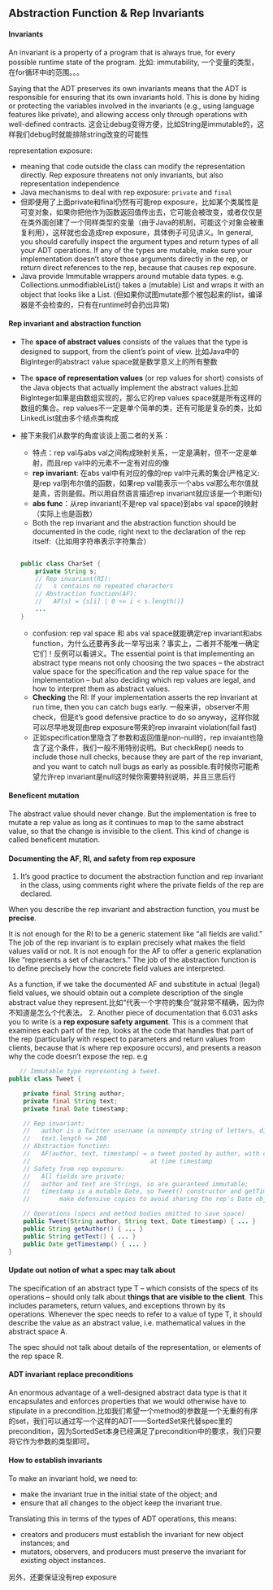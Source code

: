 ## Abstraction Function & Rep Invariants
#### Invariants
An invariant is a property of a program that is always true, for every possible runtime state of the program. 
比如:
immutability, 一个变量的类型， 在for循环中i的范围。。。

Saying that the ADT preserves its own invariants means that the ADT is responsible for ensuring that its own invariants hold. This is done by hiding or protecting the variables involved in the invariants (e.g., using language features like private), and allowing access only through operations with well-defined contracts.
这会让debug变得方便，比如String是immutable的，这样我们debug时就能排除string改变的可能性

representation exposure:
* meaning that code outside the class can modify the representation directly. Rep exposure threatens not only invariants, but also representation independence
* Java mechanisms to deal with rep exposure: `private`  and `final`
* 但即便用了上面private和final仍然有可能rep exposure，比如某个类属性是可变对象，如果你把他作为函数返回值传出去，它可能会被改变，或者仅仅是在类外面创建了一个同样类型的变量（由于Java的机制，可能这个对象会被重复利用），这样就也会造成rep exposure，具体例子可见讲义。In general, you should carefully inspect the argument types and return types of all your ADT operations. If any of the types are mutable, make sure your implementation doesn’t store those arguments directly in the rep, or return direct references to the rep, because that causes rep exposure.
* Java provide Immutable wrappers around mutable data types.
    e.g. Collections.unmodifiableList() takes a (mutable) List and wraps it with an object that looks like a List.
    (但如果你试图mutate那个被包起来的list，编译器是不会检查的，只有在runtime时会扔出异常)

#### Rep invariant and abstraction function
* The **space of abstract values** consists of the values that the type is designed to support, from the client’s point of view. 比如Java中的BigInteger的abstract value space就是数学意义上的所有整数
* The **space of representation values** (or rep values for short) consists of the Java objects that actually implement the abstract values.比如BigInteger如果是由数组实现的，那么它的rep values space就是所有这样的数组的集合。rep values不一定是单个简单的类，还有可能是复杂的类，比如LinkedList就由多个结点类构成
* 接下来我们从数学的角度谈谈上面二者的关系：
    * 特点：rep val与abs val之间构成映射关系，一定是满射，但不一定是单射，而且rep val中的元素不一定有对应的像
    * **rep invariant**: 在abs val中有对应的像的rep val中元素的集合(严格定义:是rep val到布尔值的函数，如果rep val能表示一个abs val那么布尔值就是真，否则是假。所以用自然语言描述rep invariant就应该是一个判断句)
    * **abs func**：从rep invariant(不是rep val space)到abs val space的映射（实际上也是函数）
    * Both the rep invariant and the abstraction function should be documented in the code, right next to the declaration of the rep itself:（比如用字符串表示字符集合）

    ```java

    public class CharSet {
        private String s;
        // Rep invariant(RI):
        //   s contains no repeated characters
        // Abstraction function(AF):
        //   AF(s) = {s[i] | 0 <= i < s.length()}
        ...
    }
    
    ```

    * confusion: rep val space 和 abs val space就能确定rep invariant和abs function，为什么还要再多此一举写出来？事实上，二者并不能唯一确定它们！反例可以看讲义。The essential point is that implementing an abstract type means not only choosing the two spaces – the abstract value space for the specification and the rep value space for the implementation – but also deciding which rep values are legal, and how to interpret them as abstract values.
    * **Checking** the RI: If your implementation asserts the rep invariant at run time, then you can catch bugs early. 一般来讲，observer不用check，但是it’s good defensive practice to do so anyway，这样你就可以尽早地发现由rep exposure带来的rep invaraint violation(fail fast)
    * 正如specification里隐含了参数和返回值是non-null的，rep invaiant也隐含了这个条件，我们一般不用特别说明。But checkRep() needs to include those null checks, because they are part of the rep invariant, and you want to catch null bugs as early as possible.有时候你可能希望允许rep invariant是null这时候你需要特别说明，并且三思后行

#### Beneficent mutation
The abstract value should never change. But the implementation is free to mutate a rep value as long as it continues to map to the same abstract value, so that the change is invisible to the client. This kind of change is called beneficent mutation.

#### Documenting the AF, RI, and safety from rep exposure
1. It’s good practice to document the abstraction function and rep invariant in the class, using comments right where the private fields of the rep are declared. 

When you describe the rep invariant and abstraction function, you must be **precise**.

It is not enough for the RI to be a generic statement like “all fields are valid.” The job of the rep invariant is to explain precisely what makes the field values valid or not.   It is not enough for the AF to offer a generic explanation like “represents a set of characters.” The job of the abstraction function is to define precisely how the concrete field values are interpreted.

As a function, if we take the documented AF and substitute in actual (legal) field values, we should obtain out a complete description of the single abstract value they represent.比如“代表一个字符的集合”就非常不精确，因为你不知道是怎么个代表法。
2. Another piece of documentation that 6.031 asks you to write is a **rep exposure safety argument**. This is a comment that examines each part of the rep, looks at the code that handles that part of the rep (particularly with respect to parameters and return values from clients, because that is where rep exposure occurs), and presents a reason why the code doesn’t expose the rep.
   e.g

```java
   // Immutable type representing a tweet.
public class Tweet {

    private final String author;
    private final String text;
    private final Date timestamp;

    // Rep invariant:
    //   author is a Twitter username (a nonempty string of letters, digits, underscores)
    //   text.length <= 280
    // Abstraction function:
    //   AF(author, text, timestamp) = a tweet posted by author, with content text, 
    //                                 at time timestamp 
    // Safety from rep exposure:
    //   All fields are private;
    //   author and text are Strings, so are guaranteed immutable;
    //   timestamp is a mutable Date, so Tweet() constructor and getTimestamp() 
    //        make defensive copies to avoid sharing the rep's Date object with clients.

    // Operations (specs and method bodies omitted to save space)
    public Tweet(String author, String text, Date timestamp) { ... }
    public String getAuthor() { ... }
    public String getText() { ... }
    public Date getTimestamp() { ... }
}
```

#### Update out notion of what a spec may talk about
The specification of an abstract type T – which consists of the specs of its operations – should only talk about **things that are visible to the client**. This includes parameters, return values, and exceptions thrown by its operations. Whenever the spec needs to refer to a value of type T, it should describe the value as an abstract value, i.e. mathematical values in the abstract space A.

The spec should not talk about details of the representation, or elements of the rep space R.

#### ADT invariant replace preconditions
 An enormous advantage of a well-designed abstract data type is that it encapsulates and enforces properties that we would otherwise have to stipulate in a precondition.比如我们希望一个method的参数是一个无重的有序的set，我们可以通过写一个这样的ADT——SortedSet来代替spec里的precondition，因为SortedSet本身已经满足了precondition中的要求，我们只要将它作为参数的类型即可。

#### How to establish invariants
To make an invariant hold, we need to:

* make the invariant true in the initial state of the object; and
* ensure that all changes to the object keep the invariant true.

Translating this in terms of the types of ADT operations, this means:

* creators and producers must establish the invariant for new object instances; and
* mutators, observers, and producers must preserve the invariant for existing object instances.

另外，还要保证没有rep exposure
